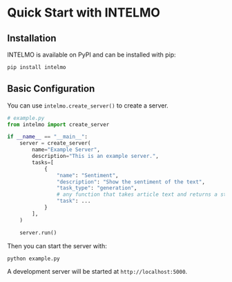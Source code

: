 # Quick Start with INTELMO

## Installation

INTELMO is available on PyPI and can be installed with pip:

```bash
pip install intelmo
```

## Basic Configuration

You can use `intelmo.create_server()` to create a server.

```python
# example.py
from intelmo import create_server

if __name__ == "__main__":
    server = create_server(
		name="Example Server",
		description="This is an example server.",
		tasks=[
			{
				"name": "Sentiment",
                "description": "Show the sentiment of the text",
                "task_type": "generation",
				# any function that takes article text and returns a string
                "task": ...
			}
		],
    )

	server.run()
```

Then you can start the server with:

```bash
python example.py
```

A development server will be started at `http://localhost:5000`.
